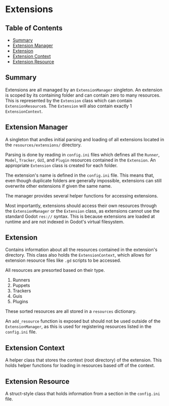 # Extensions <!-- omit in toc -->

## Table of Contents <!-- omit in toc -->

- [Summary](#summary)
- [Extension Manager](#extension-manager)
- [Extension](#extension)
- [Extension Context](#extension-context)
- [Extension Resource](#extension-resource)

## Summary

Extensions are all managed by an `ExtensionManager` singleton. An extension is scoped
by its containing folder and can contain zero to many resources. This is represented
by the `Extension` class which can contain `ExtensionResource`s. The `Extension` will
also contain exactly 1 `ExtensionContext`.

## Extension Manager

A singleton that andles initial parsing and loading of all extensions located in
the `resources/extensions/` directory.

Parsing is done by reading in `config.ini` files which defines all the `Runner`,
`Model`, `Tracker`, `GUI`, and `Plugin` resources contained in the `Extension`. An
appropriate `Extension` class is created for each folder.

The extension's name is defined in the `config.ini` file. This means that, even
though duplicate folders are generally impossible, extensions can still overwrite
other extensions if given the same name.

The manager provides several helper functions for accessing extensions.

Most importantly, extensions should access their own resources through the
`ExtensionManager` or the `Extension` class, as extensions cannot use the standard
Godot `res://` syntax. This is because extensions are loaded at runtime and are
not indexed in Godot's virtual filesystem.

## Extension

Contains information about all the resources contained in the extension's
directory. This class also holds the `ExtensionContext`, which allows for
extension resource files like `.gd` scripts to be accessed.

All resources are presorted based on their type.
1. Runners
2. Puppets
3. Trackers
4. Guis
5. Plugins

These sorted resources are all stored in a `resources` dictionary.

An `add_resource` function is exposed but should not be used outside of the
`ExtensionManager`, as this is used for registering resources listed in the
`config.ini` file.

## Extension Context

A helper class that stores the context (root directory) of the extension. This holds
helper functions for loading in resources based off of the context.

## Extension Resource

A struct-style class that holds information from a section in the `config.ini` file.
